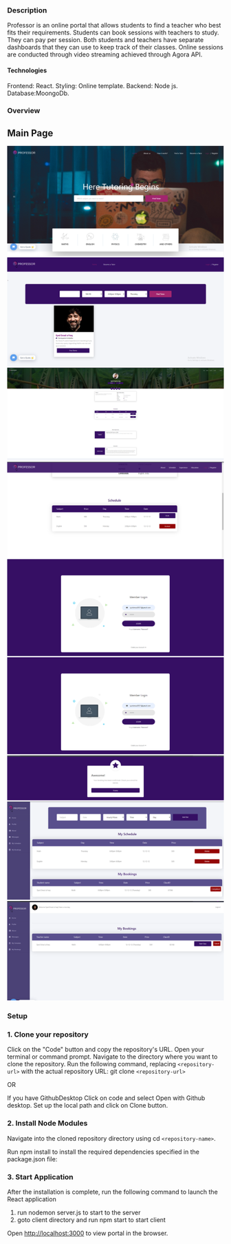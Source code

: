 ### Description

Professor is an online portal that allows students to find a teacher who best fits their requirements. Students can book sessions with teachers to study. They can pay per session. Both students and teachers have separate dashboards that they can use to keep track of their classes. Online sessions are conducted through video streaming achieved through Agora API.

#### Technologies

Frontend: React.
Styling: Online template.
Backend: Node js.
Database:MoongoDb.

### Overview

## Main Page

![Main Page](image.png)
![Students can filter teacher that fits there need](image-1.png)
![Students can see teacher details and book a slot with them](image-2.png)
![Student can only book available slot](image-3.png)
![You have to login to book](image-4.png)
![Once Logged in you will be redirected to payment page](image-5.png)
![User will be shown booking confirmation](image-6.png)
![When a student books session it is shown to teacher](image-7.png)
![Student can also see the schudule](image-8.png)

### Setup

### 1. Clone your repository

Click on the "Code" button and copy the repository's URL.
Open your terminal or command prompt.
Navigate to the directory where you want to clone the repository.
Run the following command, replacing `<repository-url>` with the actual repository URL:
git clone `<repository-url>`

OR

If you have GithubDesktop
Click on code and select Open with Github desktop.
Set up the local path and click on Clone button.

### 2. Install Node Modules

Navigate into the cloned repository directory using cd `<repository-name>`.

Run npm install to install the required dependencies specified in the package.json file:

### 3. Start Application

After the installation is complete, run the following command to launch the React application

1. run nodemon server.js to start to the server
2. goto client directory and run npm start to start client

Open [http://localhost:3000](http://localhost:3000) to view portal in the browser.
